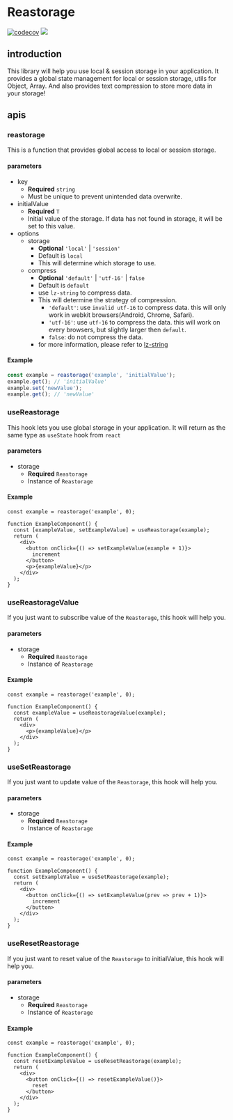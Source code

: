 # Reastorage
[![codecov](https://codecov.io/gh/lifeisegg123/reastorage/branch/main/graph/badge.svg?token=YQ37N8E2R3)](https://codecov.io/gh/lifeisegg123/reastorage)
[![](https://img.shields.io/bundlephobia/minzip/@reastorage/core)](https://bundlephobia.com/package/@reastorage/core)

## introduction

This library will help you use local & session storage in your application.
It provides a global state management for local or session storage, utils for Object, Array.
And also provides text compression to store more data in your storage!

## apis

### reastorage
This is a function that provides global access to local or session storage.

#### parameters
- key
  - **Required** `string`
  - Must be unique to prevent unintended data overwrite.
- initialValue
  - **Required** `T`
  - Initial value of the storage. If data has not found in storage, it will be set to this value.
- options
  - storage
    - **Optional** `'local'` | `'session'`
    - Default is `local`
    - This will determine which storage to use.
  - compress
    - **Optional** `'default'` | `'utf-16'` | `false`
    - Default is `default`
    - use `lz-string` to compress data.
    - This will determine the strategy of compression.
      - `'default'`: use `invalid utf-16` to compress data. this will only work in webkit browsers(Android, Chrome, Safari).
      - `'utf-16'`: use `utf-16` to compress the data. this will work on every browsers, but slightly larger then `default`.
      - `false`: do not compress the data.
    - for more information, please refer to [lz-string](https://pieroxy.net/blog/pages/lz-string/index.html)

#### Example
```ts
const example = reastorage('example', 'initialValue');
example.get(); // 'initialValue'
example.set('newValue');
example.get(); // 'newValue'
```

### useReastorage
This hook lets you use global storage in your application.
It will return as the same type as `useState` hook from `react`

#### parameters
- storage
  - **Required** `Reastorage`
  - Instance of `Reastorage`

#### Example
```tsx
const example = reastorage('example', 0);

function ExampleComponent() {
  const [exampleValue, setExampleValue] = useReastorage(example);
  return (
    <div>
      <button onClick={() => setExampleValue(example + 1)}>
        increment
      </button>
      <p>{exampleValue}</p>
    </div>
  );
}
```

### useReastorageValue
If you just want to subscribe value of the `Reastorage`, this hook will help you.

#### parameters
- storage
  - **Required** `Reastorage`
  - Instance of `Reastorage`

#### Example
```tsx
const example = reastorage('example', 0);

function ExampleComponent() {
  const exampleValue = useReastorageValue(example);
  return (
    <div>
      <p>{exampleValue}</p>
    </div>
  );
}
```

### useSetReastorage
If you just want to update value of the `Reastorage`, this hook will help you.

#### parameters
- storage
  - **Required** `Reastorage`
  - Instance of `Reastorage`

#### Example
```tsx
const example = reastorage('example', 0);

function ExampleComponent() {
  const setExampleValue = useSetReastorage(example);
  return (
    <div>
      <button onClick={() => setExampleValue(prev => prev + 1)}>
        increment
      </button>
    </div>
  );
}
```

### useResetReastorage
If you just want to reset value of the `Reastorage` to initialValue, this hook will help you.

#### parameters
- storage
  - **Required** `Reastorage`
  - Instance of `Reastorage`

#### Example
```tsx
const example = reastorage('example', 0);

function ExampleComponent() {
  const resetExampleValue = useResetReastorage(example);
  return (
    <div>
      <button onClick={() => resetExampleValue()}>
        reset
      </button>
    </div>
  );
}
```

